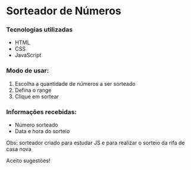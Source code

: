 # Sorteador de Números

### Tecnologias utilizadas
- HTML
- CSS
- JavaScript
### Modo de usar:
1. Escolha a quantidade de números a ser sorteado
2. Defina o range
3. Clique em sortear

### Informações recebidas: 
- Número sorteado
- Data e hora do sorteio

Obs: sorteador criado para estudar JS e para realizar o sorteio da rifa de casa nova

Aceito sugestões!

